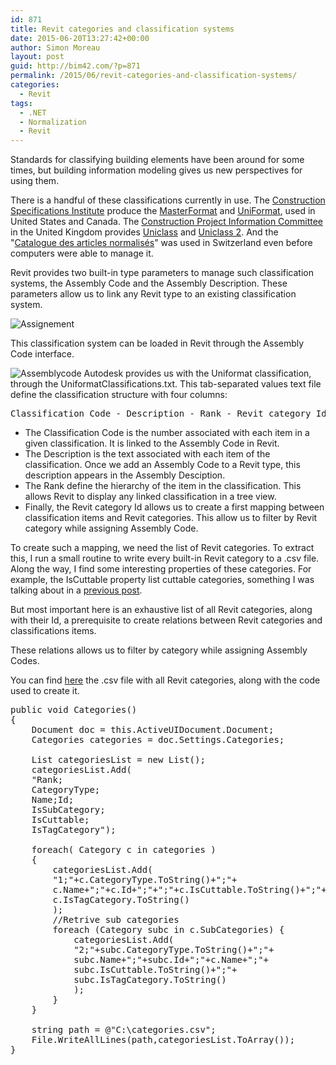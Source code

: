 ```yaml
---
id: 871
title: Revit categories and classification systems
date: 2015-06-20T13:27:42+00:00
author: Simon Moreau
layout: post
guid: http://bim42.com/?p=871
permalink: /2015/06/revit-categories-and-classification-systems/
categories:
  - Revit
tags:
  - .NET
  - Normalization
  - Revit
---
```

Standards for classifying building elements have been around for some times, but building information modeling gives us new perspectives for using them.

There is a handful of these classifications currently in use. The [Construction Specifications Institute](http://www.csinet.org/) produce the [MasterFormat](https://en.wikipedia.org/wiki/MasterFormat) and [UniFormat](https://en.wikipedia.org/wiki/Uniformat), used in United States and Canada. The [Construction Project Information Committee](http://www.cpic.org.uk/) in the United Kingdom provides [Uniclass](https://en.wikipedia.org/wiki/Uniclass) and [Uniclass 2](https://en.wikipedia.org/wiki/Uniclass). And the "[Catalogue des articles normalisés](http://www.crb.ch/crbOnline/fr/CRB-Standards/Normpositionen/Katalog.html)" was used in Switzerland even before computers were able to manage it.

Revit provides two built-in type parameters to manage such classification systems, the Assembly Code and the Assembly Description. These parameters allow us to link any Revit type to an existing classification system.

![Assignement](http://bim42.com/wp-content/uploads/2015/06/Assignement.jpg)

This classification system can be loaded in Revit through the Assembly Code interface.

![Assemblycode](http://bim42.com/wp-content/uploads/2015/06/Assemblycode.jpg)
Autodesk provides us with the Uniformat classification, through the UniformatClassifications.txt. This tab-separated values text file define the classification structure with four columns:

<pre>Classification Code - Description - Rank - Revit category Id</pre>

  * The Classification Code is the number associated with each item in a given classification. It is linked to the Assembly Code in Revit.
  * The Description is the text associated with each item of the classification. Once we add an Assembly Code to a Revit type, this description appears in the Assembly Desciption.
  * The Rank define the hierarchy of the item in the classification. This allows Revit to display any linked classification in a tree view.
  * Finally, the Revit category Id allows us to create a first mapping between classification items and Revit categories. This allow us to filter by Revit category while assigning Assembly Code.

To create such a mapping, we need the list of Revit categories. To extract this, I run a small routine to write every built-in Revit category to a .csv file. Along the way, I find some interesting properties of these categories. For example, the IsCuttable property list cuttable categories, something I was talking about in a [previous post](http://bim42.com/2014/06/understanding-view-range/).

But most important here is an exhaustive list of all Revit categories, along with their Id, a prerequisite to create relations between Revit categories and classifications items.

These relations allows us to filter by category while assigning Assembly Codes.

You can find [here](http://bim42.com/wp-content/uploads/2015/06/categories.csv) the .csv file with all Revit categories, along with the code used to create it.

<pre class="brush: csharp; title: ; notranslate" title="">public void Categories()
{
	Document doc = this.ActiveUIDocument.Document;
	Categories categories = doc.Settings.Categories;
	
	List<string> categoriesList = new List<string>();
	categoriesList.Add(
	"Rank;
	CategoryType;
	Name;Id;
	IsSubCategory;
	IsCuttable;
	IsTagCategory");
	
	foreach( Category c in categories )
	{
		categoriesList.Add(
		"1;"+c.CategoryType.ToString()+";"+
		c.Name+";"+c.Id+";"+";"+c.IsCuttable.ToString()+";"+
		c.IsTagCategory.ToString()
		);
		//Retrive sub categories
		foreach (Category subc in c.SubCategories) {
			categoriesList.Add(
			"2;"+subc.CategoryType.ToString()+";"+
			subc.Name+";"+subc.Id+";"+c.Name+";"+
			subc.IsCuttable.ToString()+";"+
			subc.IsTagCategory.ToString()
			);
		}
	}
	
	string path = @"C:\categories.csv";
	File.WriteAllLines(path,categoriesList.ToArray());
}
</pre>